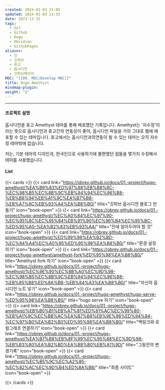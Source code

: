 ```yaml
---
created: 2024-01-03 21:05
updated: 2024-01-03 21:33
date: 2023-12-31
tags:
  - Git
  - Github
  - Hugo
  - Obsidian
  - GithubPages
aliases:
  - 깃
  - 깃허브
  - 휴고
  - 옵시디언
  - 깃허브페이지
MOC: "[[09. MOC/Develop MOC]]"
title: Hugo Amethyst
mindmap-plugin: 
weight: "1"
---
```

---


#### 프로젝트 설명
옵시디언을 휴고 Amethyst 테마를 통해 배포했던 기록입니다. Amethyst는 '자수정'이라는 뜻으로 옵시디언과 휴고간의 연동성이 좋아, 옵시디언 파일을 거의 그대로 웹에 배포할 수 있는 테마입니다. 휴고에서는 옵시디언과의연동이 될 수 있는 테마는 오직 자수정 테마밖에 없습니다.

저는, 기본 테마의 디자인과, 한국인으로 사용하기에 불편했던 점들을 몇가지 수정해서 테마를 사용했습니다. 

#### List
{{< cards >}}
  {{< card link="https://obrey.github.io/docs/01.-project/hugo-amethyst/%EA%B9%83%ED%97%88%EB%B8%8C-%EC%98%B5%EC%8B%9C%EB%94%94%EC%96%B8-%EB%B8%94%EB%A1%9C%EA%B7%B8-%EB%A7%8C%EB%93%A4%EA%B8%B0/" title="깃허브 옵시디언 블로그 만들기" icon="book-open" >}}
  {{< card link="https://obrey.github.io/docs/01.-project/hugo-amethyst/%EC%A0%84%EC%97%90-%EC%95%8C%EC%95%84%EB%91%90%EC%96%B4%EC%95%BC-%ED%95%A0-%EA%B2%83%EB%93%A4/" title="전에 알아두어야 할 것" icon="book-open" >}}
{{< card link="https://obrey.github.io/docs/01.-project/hugo-amethyst/%ED%99%98%EA%B2%BD-%EC%84%A4%EC%A0%95%ED%95%98%EA%B8%B0/" title="환경 설정하기" icon="book-open" >}}
  {{< card link="https://obrey.github.io/docs/01.-project/hugo-amethyst/amethyst-fork%ED%95%98%EA%B8%B0/" title="Amethyst fork 하기" icon="book-open" >}}
{{< card link="https://obrey.github.io/docs/01.-project/hugo-amethyst/%EC%9E%90%EC%8B%A0%EC%9D%98-%EC%98%B5%EC%8B%9C%EB%94%94%EC%96%B8-%EB%85%B8%ED%8A%B8-%EB%84%A3%EA%B8%B0/" title="자신의 옵시디언 노트 넣기" icon="book-open" >}}
  {{< card link="https://obrey.github.io/docs/01.-project/hugo-amethyst/hugo-serve-%ED%95%98%EA%B8%B0/" title="hugo serve 하기" icon="book-open" >}}
  {{< card link="https://obrey.github.io/docs/01.-project/hugo-amethyst/%EB%B0%B1%EB%A7%81%ED%81%AC%EC%99%80-%EB%A1%9C%EC%BB%AC%EA%B7%B8%EB%9E%98%ED%94%84-%EC%97%B0%EA%B2%B0%ED%95%98%EA%B8%B0/" title="백링크와 로컬그래프 연결하기" icon="book-open" >}}
{{< card link="https://obrey.github.io/docs/01.-project/hugo-amethyst/%EA%B7%B8%EB%8F%99%EC%95%88%EC%9D%98-%EB%B3%80%EA%B2%BD%EA%B8%B0%EB%A1%9D/" title="그동안의 변경기록" icon="book-open" >}}
{{< card link="https://obrey.github.io/docs/01.-project/hugo-amethyst/%EC%B5%9C%EC%A2%85-%EC%82%AC%EC%9D%B4%ED%8A%B8/" title="최종 사이트" icon="book-open" >}}
  
{{< /cards >}}


